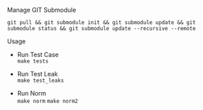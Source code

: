 Manage GIT Submodule

`git pull && git submodule init && git submodule update && git submodule status && git submodule update --recursive --remote`

Usage

- Run Test Case  
`make tests`

- Run Test Leak  
`make test_leaks`

- Run Norm  
`make norm` 
`make norm2`
